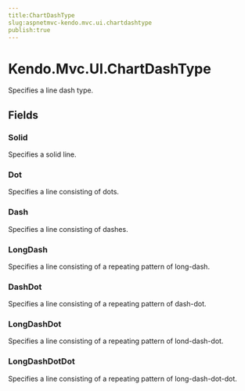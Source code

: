 ```yaml
---
title:ChartDashType
slug:aspnetmvc-kendo.mvc.ui.chartdashtype
publish:true
---
```


# Kendo.Mvc.UI.ChartDashType
Specifies a line dash type.

## Fields
### Solid
Specifies a solid line.
### Dot
Specifies a line consisting of dots.
### Dash
Specifies a line consisting of dashes.
### LongDash
Specifies a line consisting of a repeating pattern of long-dash.
### DashDot
Specifies a line consisting of a repeating pattern of dash-dot.
### LongDashDot
Specifies a line consisting of a repeating pattern of lond-dash-dot.
### LongDashDotDot
Specifies a line consisting of a repeating pattern of long-dash-dot-dot.




 
